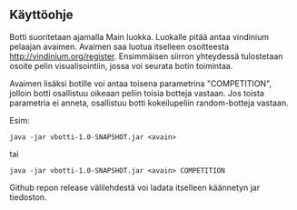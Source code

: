## Käyttöohje

Botti suoritetaan ajamalla Main luokka. Luokalle pitää antaa vindinium pelaajan avaimen. Avaimen saa luotua itselleen osoitteesta http://vindinium.org/register. Ensimmäisen siirron yhteydessä tulostetaan osoite pelin visualisointiin, jossa voi seurata botin toimintaa.

Avaimen lisäksi botille voi antaa toisena parametrina "COMPETITION", jolloin botti osallistuu oikeaan peliin toisia botteja vastaan. Jos toista parametria ei anneta, osallistuu botti kokeilupeliin random-botteja vastaan.

Esim:

```
java -jar vbotti-1.0-SNAPSHOT.jar <avain>
```

tai

```
java -jar vbotti-1.0-SNAPSHOT.jar <avain> COMPETITION
```

Github repon release välilehdestä voi ladata itselleen käännetyn jar tiedoston.